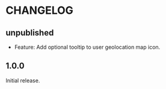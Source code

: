 # CHANGELOG

## unpublished

- Feature: Add optional tooltip to user geolocation map icon.

## 1.0.0

Initial release.
